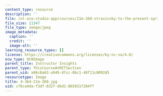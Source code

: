 ```yaml
---
content_type: resource
description: ''
file: /ol-ocw-studio-app/courses/21m-260-stravinsky-to-the-present-spring-2016/cf6ca4daf3df832fdbd1865931f284ff_4-364-21m-260.jpg
file_size: 11347
file_type: image/jpeg
image_metadata:
  caption: ''
  credit: ''
  image-alt: ''
learning_resource_types: []
license: https://creativecommons.org/licenses/by-nc-sa/4.0/
ocw_type: OCWImage
parent_title: Instructor Insights
parent_type: ThisCourseAtMITSection
parent_uid: a96c8a63-a949-dfcc-0bc1-48f11c0092d5
resourcetype: Image
title: 4-364-21m-260.jpg
uid: cf6ca4da-f3df-832f-dbd1-865931f284ff
---
```

